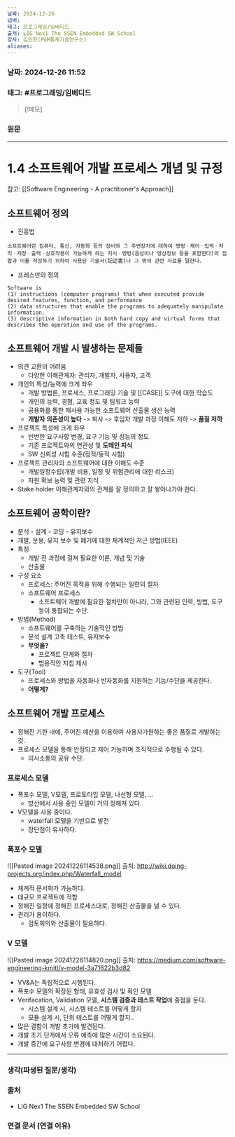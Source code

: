 ```yaml
---
날짜: 2024-12-26
넘버: 
태그: 프로그래밍/임베디드
출처: LIG Nex1 The SSEN Embedded SW School
강사: 김인한(PGM통제기술연구소)
aliases:
---
```

### 날짜:  2024-12-26 11:52

### 태그: #프로그래밍/임베디드

>[!메모]
>

### 원문
---
# 1.4 소프트웨어 개발 프로세스 개념 및 규정
참고: [[Software Engineering - A practitioner's Approach]]

## 소프트웨어 정의
- 진흥법
```
소프트웨어란 컴퓨터, 통신, 자동화 등의 장비와 그 주변장치에 대하여 명령ㆍ제어ㆍ입력ㆍ처리ㆍ저장ㆍ출력ㆍ상호작용이 가능하게 하는 지시ㆍ명령(음성이나 영상정보 등을 포함한다)의 집합과 이를 작성하기 위하여 사용된 기술서(記述書)나 그 밖의 관련 자료를 말한다.
```
- 프레스만의 정의
```
Software is
(1) instructions (computer programs) that when executed provide desired features, function, and performance 
(2) data structures that enable the programs to adequately manipulate information.
(3) descriptive information in both hard copy and virtual forms that describes the operation and use of the programs.
```

## 소프트웨어 개발 시 발생하는 문제들
- 의견 교환의 어려움
	- 다양한 이해관계자: 관리자, 개발자, 사용자, 고객
- 개인의 특성/능력에 크게 좌우
	- 개발 방법론, 프로세스, 프로그래밍 기술 및 [[CASE]] 도구에 대한 학습도
	- 개인의 능력, 경험, 교육 정도 및 팀워크 능력
	- 공용화를 통한 재사용 가능한 소프트웨어 산출물 생산 능력
	- **개발자 의존성이 높다** -> 퇴사 -> 후임자 개발 과정 이해도 저하 -> **품질 저하**
- 프로젝트 특성에 크게 좌우
	- 빈번한 요구사항 변경, 요구 기능 및 성능의 정도
	- 기존 프로젝트와의 연관성 및 **도메인 지식**
	- SW 신뢰성 시험 수준(정적/동적 시험)
- 프로젝트 관리자의 소프트웨어에 대한 이해도 수준
	- 개발일정수립(개발 비용, 일정 및 위험관리에 대한 리스크)
	- 자원 확보 능력 및 관련 지식
- Stake holder 이해관계자와의 관계를 잘 정의하고 잘 쌓아나가야 한다.
## 소프트웨어 공학이란?
- 분석 - 설계 - 코딩 - 유지보수
- 개발, 운용, 유지 보수 및 폐기에 대한 체계적인 저근 방법(IEEE)
- 특징
	- 개발 전 과정에 걸쳐 필요한 이론, 개념 및 기술
	- 산출물
- 구성 요소
	- 프로세스: 주어진 목적을 위해 수행되는 일련의 절차
	- 소프트웨어 프로세스
		- 소프트웨어 개발에 필요한 절차만이 아니라, 그와 관련된 인력, 방법, 도구 등이 통합되는 수단.
- 방법(Method)
	- 소프트웨어를 구축하는 기술적인 방법
	- 분석 설계 고축 테스트, 유지보수
	- **무엇을?**
		- 프로젝트 단계와 절차
		- 범용적인 지침 제시
- 도구(Tool)
	- 프로세스와 방법을 자동화나 반자동화를 지원하는 기능/수단을 제공한다.
	- **어떻게?**
## 소프트웨어 개발 프로세스
- 정해진 기한 내에, 주어진 예산을 이용하여 사용자가원하는 좋은 품질로 개발하는 것.
- 프로세스 모델을 통해 안정되고 제어 가능하며 조직적으로 수행될 수 있다.
	- 의사소통의 공유 수단.
### 프로세스 모델
- 폭포수 모델, V모델, 프로토타입 모델, 나선형 모델, ...
	- 방산에서 사용 중인 모델이 거의 정해져 있다.
- V모델을 사용 중이다.
	- waterfall 모델을 기반으로 발전
	- 장단점이 유사하다.
### 폭포수 모델
![[Pasted image 20241226114538.png]]
출처: http://wiki.doing-projects.org/index.php/Waterfall_model
- 체계적 문서화가 가능하다.
- 대규모 프로젝트에 적합
- 정해진 일정에 정해진 프로세스대로, 정해진 산출물을 낼 수 있다.
- 관리가 용이하다.
	- 검토회의와 산출물이 필요하다.
### V 모델
![[Pasted image 20241226114820.png]]
출처: https://medium.com/software-engineering-kmitl/v-model-3a71622b3d82
- VV&A는 독립적으로 시행된다.
- 폭포수 모델의 확장된 형태, 유효성 검사 및 확인 모델
- Verifacation, Validation 모델, **시스템 검증과 테스트 작업**에 중점을 둔다.
	- 시스템 설계 시, 시스템 테스트를 어떻게 할지
	- 모듈 설계 시, 단위 테스트를 어떻게 할지..
- 많은 결함이 개발 초기에 발견된다.
- 개발 초기 단게에서 오류 예측에 많은 시간이 소요된다.
- 개발 중간에 요구사항 변경에 대처하기 어렵다.

---
### 생각(파생된 질문/생각)

### 출처
- LIG Nex1 The SSEN Embedded SW School

### 연결 문서 (연결 이유)
